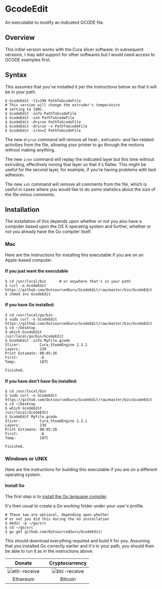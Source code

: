 # GcodeEdit
An executable to modify an indicated GCODE file.

## Overview
This initial version works with the Cura slicer software. In subsequent versions, I may add support for other softwares but I would need access to GCODE examples first.

## Syntax
This assumes that you've installed it per the instructions below so that it will be in your path.

```
$ GcodeEdit -t1=190 PathToGcodeFile
# This version will change the extruder's temperature
# setting to 190C.
$ GcodeEdit -info PathToGcodeFile
$ GcodeEdit -ssh PathToGcodeFile
$ GcodeEdit -dryrun PathToGcodeFile
$ GcodeEdit -dryrun -v PathToGcodeFile
$ GcodeEdit -iron=2 PathToGcodeFile
```

The new `dryrun` command will remove all heat-, extrusion- and fan-related activities from the file, allowing your printer to go through the motions without making anything.

The new `iron` command will replay the indicated layer but this time without extruding, effectively ironing that layer so that it's flatter. This might be useful for the second layer, for example, if you're having problems with bed adhesion.

The new `ssh` command will remove all comments from the file, which is useful in cases where you would like to do some statistics about the size of the file *minus comments*.

## Installation
The installation of this depends upon whether or not you also have a computer based upon the OS X operating system and further, whether or not you already have the Go compiler itself.

### Mac
Here are the instructions for installing this executable if you are on an Apple-based computer.

#### If you just want the executable
```
$ cd /usr/local/bin      # or anywhere that's in your path
$ curl -o GcodeEdit https://github.com/OutsourcedGuru/GcodeEdit/raw/master/bin/GcodeEdit
$ chmod a+x GcodeEdit
```

#### If you have Go installed:

```
$ cd /usr/local/go/bin
$ sudo curl -o GcodeEdit https://github.com/OutsourcedGuru/GcodeEdit/raw/master/bin/GcodeEdit
$ cd ~/Desktop
$ which GcodeEdit
/usr/local/go/bin/GcodeEdit
$ GcodeEdit -info MyFile.gcode
Slicer:         Cura_SteamEngine 2.3.1
Layers:         239
Print Estimate: 00:05:26
First:          -6
Temp:           187C

Finished.
```

#### If you have don't have Go installed:

```
$ cd /usr/local/bin
$ sudo curl -o GcodeEdit https://github.com/OutsourcedGuru/GcodeEdit/raw/master/bin/GcodeEdit
$ cd ~/Desktop
$ which GcodeEdit
/usr/local/GcodeEdit
$ GcodeEdit MyFile.gcode
Slicer:         Cura_SteamEngine 2.3.1
Layers:         239
Print Estimate: 00:05:26
First:          -6
Temp:           187C

Finished.
```

### Windows or UNIX
Here are the instructions for building this executable if you are on a different operating system.

#### Install Go
The first step is to [install the Go language compiler](https://golang.org).

It's then usual to create a Go working folder under your user's profile.

```
# These two are optional, depending upon whether
# or not you did this during the Go installation
$ mkdir -p ~/go/src
$ cd ~/go/src
$ go get github.com/OutsourcedGuru/GcodeEdit/
```

This should download everything required and build it for you. Assuming that you installed Go correctly earlier and it's in your path, you should then be able to run it as in the instructions above.

|Donate||Cryptocurrency|
|:-----:|---|:--------:|
| ![eth-receive](https://user-images.githubusercontent.com/15971213/40564950-932d4d10-601f-11e8-90f0-459f8b32f01c.png) || ![btc-receive](https://user-images.githubusercontent.com/15971213/40564971-a2826002-601f-11e8-8d5e-eeb35ab53300.png) |
|Ethereum||Bitcoin|
